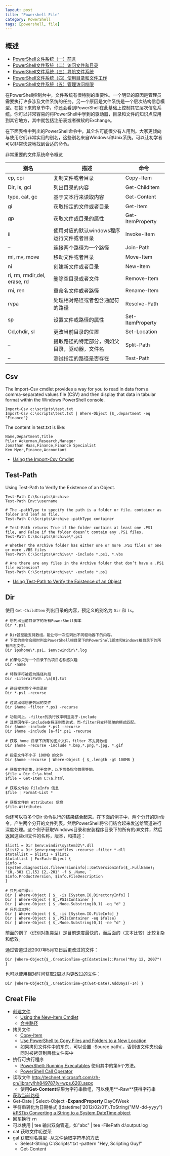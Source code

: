 ```yaml
---
layout: post
title: "Powershell File"
category: PowerShell
tags: [powershell, file]
--- 
```


## 概述

* [PowerShell文件系统（一）前言](http://www.pstips.net/the-file-system.html)
* [PowerShell文件系统（二）访问文件和目录](http://www.pstips.net/accessing-files-and-directories.html)
* [PowerShell文件系统（三）导航文件系统](http://www.pstips.net/navigating-the-file-system.html)
* [PowerShell文件系统（四）使用目录和文件工作](http://www.pstips.net/working-with-files-and-directories.html)
* [PowerShell文件系统（五）管理访问权限](http://www.pstips.net/managing-access-permissions.html)


在PowerShell控制台中，文件系统有很特别的重要性。一个明显的原因是管理员需要执行许多涉及文件系统的任务。另一个原因是文件系统是一个层次结构信息模型。在接下来的章节中，你还会看到PowerShell在此基础上控制其它层次信息系统。你可以非常容易的将PowerShell中学到的驱动器，目录和文件的知识点应用到其它地方，其中就包括注册表或者微软的Exchange。

<!--more-->

在下面表格中列出的PowerShell命令中，其全名可能很少有人用到。大家更倾向与使用它们非常实用的别名，这些别名来自Windows和Unix系统。可以让初学者可以非常快速地找到合适的命令。

非常重要的文件系统命令概览

| 别名                         | 描述                                           | 命令             |
|------------------------------|------------------------------------------------|------------------|
| cp, cpi                      | 复制文件或者目录                               | Copy-Item        |
| Dir, ls, gci                 | 列出目录的内容                                 | Get-Childitem    |
| type, cat, gc                | 基于文本行来读取内容                           | Get-Content      |
| gi                           | 获取指定的文件或者目录                         | Get-Item         |
| gp                           | 获取文件或目录的属性                           | Get-ItemProperty |
| ii                           | 使用对应的默认windows程序运行文件或者目录      | Invoke-Item      |
| –                            | 连接两个路径为一个路径                         | Join-Path        |
| mi, mv, move                 | 移动文件或者目录                               | Move-Item        |
| ni                           | 创建新文件或者目录                             | New-Item         |
| ri, rm, rmdir,del, erase, rd | 删除空目录或者文件                             | Remove-Item      |
| rni, ren                     | 重命名文件或者路径                             | Rename-Item      |
| rvpa                         | 处理相对路径或者包含通配符的路径               | Resolve-Path     |
| sp                           | 设置文件或路径的属性                           | Set-ItemProperty |
| Cd,chdir, sl                 | 更改当前目录的位置                             | Set-Location     |
| –                            | 提取路径的特定部分，例如父目录，驱动器，文件名 | Split-Path       |
| –                            | 测试指定的路径是否存在                         | Test-Path        |

## Csv

The Import-Csv cmdlet provides a way for you to read in data from a comma-separated values file (CSV) and then display that data in tabular format within the Windows PowerShell console.

    Import-Csv c:\scripts\test.txt
    Import-Csv c:\scripts\test.txt | Where-Object {$_.department -eq "Finance"}

The content in test.txt is like:

```
Name,Department,Title
Pilar Ackerman,Research,Manager
Jonathan Haas,Finance,Finance Specialist
Ken Myer,Finance,Accountant
```

- [Using the Import-Csv Cmdlet](http://technet.microsoft.com/en-us/library/ee176874.aspx)

## Test-Path

Using Test-Path to Verify the Existence of an Object.

```shell
Test-Path C:\Scripts\Archive
Test-Path Env:\username

# The –pathType to specify the path is a folder or file. container as folder and leaf as file.
Test-Path C:\Scripts\Archive -pathType container

# Test-Path returns True if the folder contains at least one .PS1 file, and False if the folder doesn’t contain any .PS1 files.
Test-Path C:\Scripts\Archive\*.ps1

# Whether the Archive folder has either one or more .PS1 files or one or more .VBS files
Test-Path C:\Scripts\Archive\* -include *.ps1, *.vbs

# Are there are any files in the Archive folder that don’t have a .PS1 file extension?
Test-Path C:\Scripts\Archive\* -exclude *.ps1
```

- [Using Test-Path to Verify the Existence of an Object](http://technet.microsoft.com/en-us/library/ff730955.aspx)

## Dir

使用 `Get-ChildItem` 列出目录的内容，预定义的别名为 `Dir` 和 `ls`。

```shell
# 想列出当前目录下的所有PowerShell脚本
Dir *.ps1

# Dir甚至能支持数组，能让你一次性列出不同驱动器下的内容。
# 下面的命令会同时列出PowerShell根目录下的PowerShell脚本和Windows根目录下的所有日志文件。
Dir $pshome\*.ps1, $env:windir\*.log

# 如果你只对一个目录下的项目名称感兴趣
Dir -name

# 特殊字符被视为路径片段
Dir -LiteralPath .\a[0].txt

# 递归搜索整个子目录树
Dir *.ps1 -recurse

# 过滤出你想要列出的文件
Dir $home -filter *.ps1 -recurse

# 功能同上，-filter的执行效率明显高于-include
# 其原因在于-include支持正则表达式，而-filter只支持简单的模式匹配。
Dir $home -include *.ps1 -recurse
Dir $home -include [a-f]*.ps1 -recurse

# 获取 home 目录下所有的图片文件，filter 不支持数组
Dir $home -recurse -include *.bmp,*.png,*.jpg, *.gif

# 指定文件不小于 100MB 的文件
Dir $home -recurse | Where-Object { $_.length -gt 100MB }
```

```
# 获取文件对象，对于文件，以下两条指令效果等同。
$file = Dir C:\a.html
$file = Get-Item C:\a.html

# 获取文件的 FileInfo 信息
$file | Format-List *

# 获取文件的 Attributes 信息
$file.Attributes
```

你还可以将多个Dir 命令执行的结果结合起来。在下面的例子中，两个分开的Dir命令，产生两个分开的文件列表。然后PowerShell将它们结合起来发送给管道进行深度处理。这个例子获取Windows目录和安装程序目录下的所有的dll文件，然后返回这些dll文件的名称，版本，和描述：

```shell
$list1 = Dir $env:windir\system32\*.dll
$list2 = Dir $env:programfiles -recurse -filter *.dll
$totallist = $list1 + $list2
$totallist | ForEach-Object {
$info =
[system.diagnostics.fileversioninfo]::GetVersionInfo($_.FullName);
"{0,-30} {1,15} {2,-20}" -f $_.Name, `
$info.ProductVersion, $info.FileDescription
}
```

```shell
# 只列出目录::
Dir | Where-Object { $_ -is [System.IO.DirectoryInfo] }
Dir | Where-Object { $_.PSIsContainer }
Dir | Where-Object { $_.Mode.Substring(0,1) -eq "d" }
# 只列出文件:
Dir | Where-Object { $_ -is [System.IO.FileInfo] }
Dir | Where-Object { $_.PSIsContainer -eq $false}
Dir | Where-Object { $_.Mode.Substring(0,1) -ne "d" }
```

前面的例子（识别对象类型）是目前速度最快的，而后面的（文本比较）比较复杂和低效。

通过管道过滤2007年5月12日后更改过的文件：

    Dir |Where-Object{$_.CreationTime-gt[datetime]::Parse("May 12, 2007") }

也可以使用相对时间获取2周以内更改过的文件：

    Dir |Where-Object{$_.CreationTime-gt(Get-Date).AddDays(-14) }

## Creat File

- [创建文件](http://technet.microsoft.com/en-us/library/hh849795.aspx) 
    - [Using the New-Item Cmdlet](http://technet.microsoft.com/en-us/library/ee176914.aspx)
    - [合并路径](http://technet.microsoft.com/en-us/library/hh849799.aspx)
- 拷贝文件
    - [Copy-Item](http://technet.microsoft.com/en-us/library/hh849793.aspx)
    - [Use PowerShell to Copy Files and Folders to a New Location](http://blogs.technet.com/b/heyscriptingguy/archive/2013/04/19/use-powershell-to-copy-files-and-folders-to-a-new-location.aspx)
    - 如果拷贝文件件中的东东，可以设置 -Source path/*.*，否则该文件夹也会同时被拷贝到目标文件夹中
- 执行可执行程序
    - [PowerShell: Running Executables](http://social.technet.microsoft.com/wiki/contents/articles/7703.powershell-running-executables.aspx) 使用其中的第5个方法。
    - [PowerShell Call Operator](http://com2kid.wordpress.com/2011/09/25/powershell-call-operator-using-an-array-of-parameters-to-solve-all-your-quoting-problems/)
- 读取文件 <http://technet.microsoft.com/zh-cn/library/hh849787(v=wps.620).aspx>
    - 使用**Get-Content**结果为字符串数组，可以使用**-Raw**获得字符串
- [获取当前路径](http://superuser.com/questions/237902/how-can-one-show-the-current-directory-in-powershell)
- Get-Date | Select-Object **-ExpandProperty** DayOfWeek
- 字符串转化为日期格式   ([datetime]'2012/02/01').ToString("MM-dd-yyyy") [#PSTip Converting a String to a System.DateTime object](http://www.powershellmagazine.com/2013/07/08/pstip-converting-a-string-to-a-system-datetime-object/)
- 回车换行 `r`n
- 可以使用 | tee 输出双向管道，如"abc" | tee -FilePath d:\output.log
- cat 获取文件呃逆荣
- gal 获取别名类型
-从文件读取字符串的方法
    - Select-String C:\Scripts\*.txt -pattern "Hey, Scripting Guy!"
    - Get-Content

